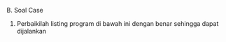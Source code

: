 B. Soal Case 
  1. Perbaikilah listing program di bawah ini dengan benar sehingga dapat dijalankan 
